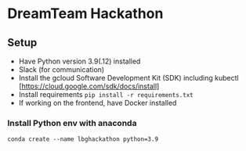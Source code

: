 # DreamTeam Hackathon

## Setup

- Have Python version 3.9(.12) installed
- Slack (for communication)
- Install the gcloud Software Development Kit (SDK) including kubectl [https://cloud.google.com/sdk/docs/install]
- Install requirements `pip install -r requirements.txt`
- If working on the frontend, have Docker installed

### Install Python env with anaconda
```
conda create --name lbghackathon python=3.9
```
